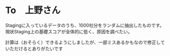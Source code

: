# To　上野さん
Stagingに入っているデータのうち、1000社分をランダムに抽出したものです。
現状Staging上の基礎スコアが全体的に低く、原因を調べたい。

計算は（おそらく）できるようにしましたが、一部ミスあるかもなので修正していただけるとありがたいです
